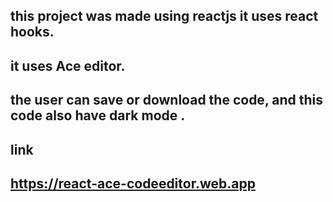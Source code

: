  ## this project was made using reactjs it uses react hooks.
 ## it uses Ace editor.
 ## the user can save or download the code, and this code also have dark mode .
 ## link 
  ## https://react-ace-codeeditor.web.app
 
